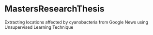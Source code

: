 # MastersResearchThesis
Extracting locations affected by cyanobacteria from Google News using Unsupervised Learning Technique
